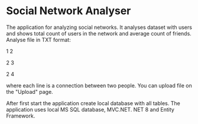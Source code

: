 # Social Network Analyser

The application for analyzing social networks. It analyses dataset with users and shows total count of users in the network and average count of friends.
Analyse file in TXT format:

1 2

2 3

2 4

where each line is a connection between two people. You can upload file on the "Upload" page.

After first start the application create local database with all tables. The application uses local MS SQL database, MVC.NET. NET 8 and Entity Framework.
